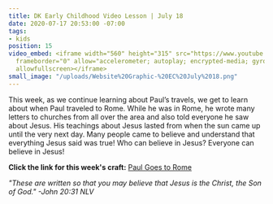 ```yaml
---
title: DK Early Childhood Video Lesson | July 18
date: 2020-07-17 20:53:00 -07:00
tags:
- kids
position: 15
video_embed: <iframe width="560" height="315" src="https://www.youtube.com/embed/eXTTdnoDq7g"
  frameborder="0" allow="accelerometer; autoplay; encrypted-media; gyroscope; picture-in-picture"
  allowfullscreen></iframe>
small_image: "/uploads/Website%20Graphic-%20EC%20July%2018.png"
---
```


This week, as we continue learning about Paul’s travels, we get to learn about when Paul traveled to Rome. While he was in Rome, he wrote many letters to churches from all over the area and also told everyone he saw about Jesus. His teachings about Jesus lasted from when the sun came up until the very next day. Many people came to believe and understand that everything Jesus said was true! Who can believe in Jesus? Everyone can believe in Jesus!

**Click the link for this week's craft:**
[Paul Goes to Rome](https://drive.google.com/file/d/1b3aY0uoeLOaCLhWZRHsHDubmlOZlWEyt/view?usp=sharing)

*"These are written so that you may believe that Jesus is the Christ, the Son of God." -John 20:31 NLV*